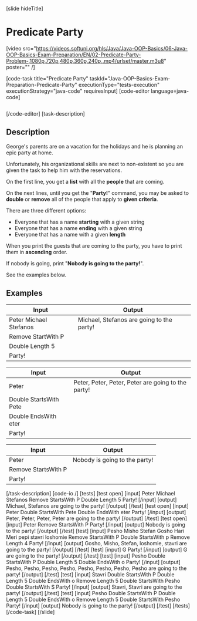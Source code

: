 [slide hideTitle]
# Predicate Party

[video src="https://videos.softuni.org/hls/Java/Java-OOP-Basics/06-Java-OOP-Basics-Exam-Preparation/EN/02-Predicate-Party-Problem-,1080p,720p,480p,360p,240p,.mp4/urlset/master.m3u8" poster="" /]

[code-task title="Predicate Party" taskId="Java-OOP-Basics-Exam-Preparation-Predicate-Party" executionType="tests-execution" executionStrategy="java-code" requiresInput]
[code-editor language=java-code]
```

```
[/code-editor]
[task-description]
## Description

George's parents are on a vacation for the holidays and he is planning an epic party at home. 

Unfortunately, his organizational skills are next to non-existent so you are given the task to help him with the reservations.

On the first line, you get a **list** with all the **people** that are coming. 

On the next lines, until you get the "**Party!**" command, you may be asked to **double** or **remove** all of the people that apply to **given criteria**. 

There are three different options: 

- Everyone that has a name **starting** with a given string
- Everyone that has a name **ending** with a given string
- Everyone that has a name with a given **length**

When you print the guests that are coming to the party, you have to print them in **ascending** order.

If nobody is going, print "**Nobody is going to the party!**".

See the examples below.

## Examples
| **Input** | **Output** |
| --- | --- |
| Peter Michael Stefanos | Michael, Stefanos are going to the party! |
| Remove StartWith P | |
| Double Length 5 | | 
| Party! | |



| **Input** | **Output** |
| --- | --- |
| Peter | Peter, Peter, Peter, Peter are going to the party! |
| Double StartsWith Pete | | 
| Double EndsWith eter | |
| Party! | | 


| **Input** | **Output** |
| --- | --- |
| Peter | Nobody is going to the party! |
| Remove StartsWith P | |
| Party! | | 


[/task-description]
[code-io /]
[tests]
[test open]
[input]
Peter Michael Stefanos
Remove StartsWith P
Double Length 5
Party!
[/input]
[output]
Michael, Stefanos are going to the party!
[/output]
[/test]
[test open]
[input]
Peter
Double StartsWith Pete
Double EndsWith eter
Party!
[/input]
[output]
Peter, Peter, Peter, Peter are going to the party!
[/output]
[/test]
[test open]
[input]
Peter
Remove StartsWith P
Party!
[/input]
[output]
Nobody is going to the party!
[/output]
[/test]
[test]
[input]
Pesho Misho Stefan Gosho Hari Meri pepi stavri loshomie
Remove StartsWith P
Double StartsWith p
Remove Length 4
Party!
[/input]
[output]
Gosho, Misho, Stefan, loshomie, stavri are going to the party!
[/output]
[/test]
[test]
[input]
G
Party!
[/input]
[output]
G are going to the party!
[/output]
[/test]
[test]
[input]
Pesho
Double StartsWith P
Double Length 5
Double EndsWith o
Party!
[/input]
[output]
Pesho, Pesho, Pesho, Pesho, Pesho, Pesho, Pesho, Pesho are going to the party!
[/output]
[/test]
[test]
[input]
Stavri
Double StartsWith P
Double Length 5
Double EndsWith o
Remove Length 5
Double StartsWith Pesho
Double StartsWith S
Party!
[/input]
[output]
Stavri, Stavri are going to the party!
[/output]
[/test]
[test]
[input]
Pesho
Double StartsWith P
Double Length 5
Double EndsWith o
Remove Length 5
Double StartsWith Pesho
Party!
[/input]
[output]
Nobody is going to the party!
[/output]
[/test]
[/tests]
[/code-task]
[/slide]
